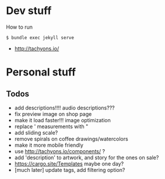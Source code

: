 # Dev stuff

How to run

```
$ bundle exec jekyll serve
```

- http://tachyons.io/

# Personal stuff

## Todos

- add descriptions!!!! audio descriptions???
- fix preview image on shop page
- make it load faster!!! image optimization
- replace ' measurements with "
- add sliding scale?
- remove spirals on coffee drawings/watercolors
- make it more mobile friendly
- use http://tachyons.io/components/ ?
- add 'description' to artwork, and story for the ones on sale?
- https://cargo.site/Templates maybe one day?
- [much later] update tags, add filtering option?
